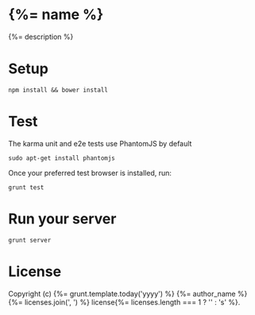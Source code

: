 {%= name %}
===========
{%= description %}

Setup
=====
```
npm install && bower install
```

Test
====
The karma unit and e2e tests use PhantomJS by default

```
sudo apt-get install phantomjs
```

Once your preferred test browser is installed, run:

```
grunt test
```

Run your server
===============
```
grunt server
```

License
=======
Copyright (c) {%= grunt.template.today('yyyy') %} {%= author_name %} {%= licenses.join(', ') %} license{%= licenses.length === 1 ? '' : 's' %}.
